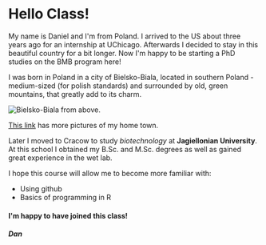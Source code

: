 # Hello Class!

My name is Daniel and I'm from Poland. I arrived to the US about three years ago for an internship at UChicago. Afterwards I decided to stay in this beautiful country for a bit longer. Now I'm happy to be starting a PhD studies on the BMB program here!

I was born in Poland in a city of Bielsko-Biala, located in southern Poland - medium-sized (for polish standards) and surrounded by old, green mountains, that greatly add to its charm.

![Bielsko-Biala from above.](https://wseh.pl/sites/default/files/styles/colorbox/public/gallery-foto/zamek-bielsko-biala-z-lotu-ptaka-nad-dachami-0055_0.jpg)

[This link](https://wseh.pl/pl/galeria/witamy-w-gorach-witamy-w-bielsku-bialej.html) has more pictures of my home town.

Later I moved to Cracow to study *biotechnology* at __Jagiellonian University__. At this school I obtained my B.Sc. and M.Sc. degrees as well as gained great experience in the wet lab.

I hope this course will allow me to become more familiar with:

* Using github
* Basics of programming in R

#### I'm happy to have joined this class!
##### Dan
